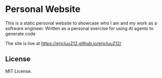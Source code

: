 # Personal Website

This is a static personal website to showcase who I am and my work as a software engineer. Written as a personal exercise for using AI agents to generate code

The site is live at https://ericluu212.github.io/ericluu212/

## License

MIT License.
